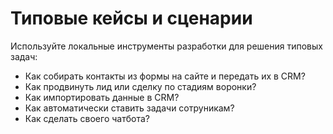 # Типовые кейсы и сценарии

Используйте локальные инструменты разработки для решения типовых задач:

- Как собирать контакты из формы на сайте и передать их в CRM?
- Как продвинуть лид или сделку по стадиям воронки?
- Как импортировать данные в CRM?
- Как автоматически ставить задачи сотруникам?
- Как сделать своего чатбота?